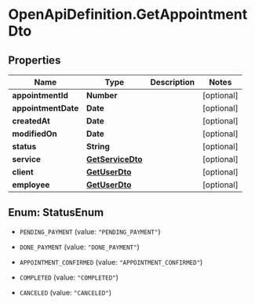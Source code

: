 # OpenApiDefinition.GetAppointmentDto

## Properties

Name | Type | Description | Notes
------------ | ------------- | ------------- | -------------
**appointmentId** | **Number** |  | [optional] 
**appointmentDate** | **Date** |  | [optional] 
**createdAt** | **Date** |  | [optional] 
**modifiedOn** | **Date** |  | [optional] 
**status** | **String** |  | [optional] 
**service** | [**GetServiceDto**](GetServiceDto.md) |  | [optional] 
**client** | [**GetUserDto**](GetUserDto.md) |  | [optional] 
**employee** | [**GetUserDto**](GetUserDto.md) |  | [optional] 



## Enum: StatusEnum


* `PENDING_PAYMENT` (value: `"PENDING_PAYMENT"`)

* `DONE_PAYMENT` (value: `"DONE_PAYMENT"`)

* `APPOINTMENT_CONFIRMED` (value: `"APPOINTMENT_CONFIRMED"`)

* `COMPLETED` (value: `"COMPLETED"`)

* `CANCELED` (value: `"CANCELED"`)




